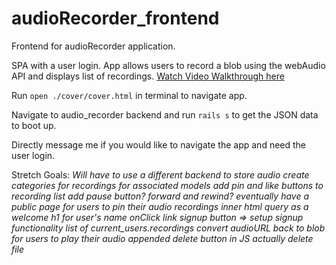 # audioRecorder_frontend
 Frontend for audioRecorder application. 
 
 SPA with a user login. App allows users to record a blob using the webAudio API and displays list of recordings.
[
Watch Video Walkthrough here](https://www.youtube.com/watch?v=KAqOabpQsH8&t=2s)

Run `open ./cover/cover.html` in terminal to navigate app. 

Navigate to audio_recorder backend and run `rails s` to get the JSON data to boot up. 

Directly message me if you would like to navigate the app and need the user login. 

 Stretch Goals:
 *Will have to use a different backend to store audio*
 *create categories for recordings for associated models*
 *add pin and like buttons to recording list*
 *add pause button? forward and rewind?*
 *eventually have a public page for users to pin their audio recordings*
 *inner html query as a welcome h1 for user's name*
 *onClick link signup button => setup signup functionality* 
 *list of current_users.recordings*
 *convert audioURL back to blob for users to play their audio* 
 *appended delete button in JS actually delete file*
 
